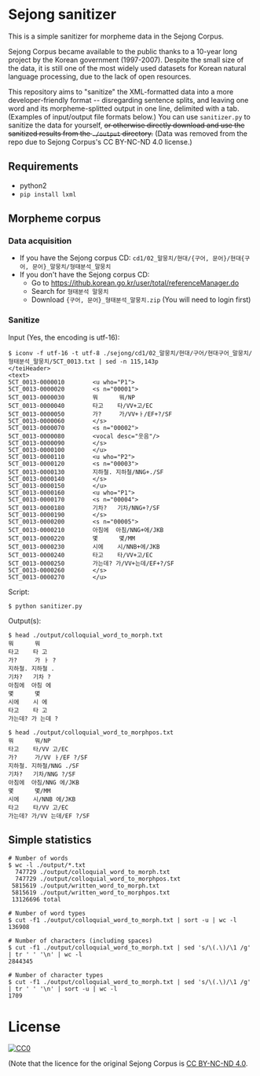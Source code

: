 # Sejong sanitizer

This is a simple sanitizer for morpheme data in the Sejong Corpus.

Sejong Corpus became available to the public thanks to a 10-year long project by the Korean government (1997-2007).
Despite the small size of the data, it is still one of the most widely used datasets for Korean natural language processing, due to the lack of open resources.

This repository aims to "sanitize" the XML-formatted data into a more developer-friendly format -- disregarding sentence splits, and leaving one word and its morpheme-splitted output in one line, delimited with a tab. (Examples of input/output file formats below.)
You can use `sanitizer.py` to sanitize the data for yourself, <s>or otherwise directly download and use the sanitized results from the `./output` directory.</s>
(Data was removed from the repo due to Sejong Corpus's CC BY-NC-ND 4.0 license.)

## Requirements

- python2
- `pip install lxml`

## Morpheme corpus

### Data acquisition

- If you have the Sejong corpus CD: `cd1/02_말뭉치/현대/{구어, 문어}/현대{구어, 문어}_말뭉치/형태분석_말뭉치`
- If you don't have the Sejong corpus CD:
    - Go to https://ithub.korean.go.kr/user/total/referenceManager.do
    - Search for `형태분석 말뭉치`
    - Download `{구어, 문어}_형태분석_말뭉치.zip` (You will need to login first)

### Sanitize

Input
(Yes, the encoding is utf-16):

    $ iconv -f utf-16 -t utf-8 ./sejong/cd1/02_말뭉치/현대/구어/현대구어_말뭉치/형태분석_말뭉치/5CT_0013.txt | sed -n 115,143p
    </teiHeader>
    <text>
    5CT_0013-0000010        <u who="P1">
    5CT_0013-0000020        <s n="00001">
    5CT_0013-0000030        뭐      뭐/NP
    5CT_0013-0000040        타고    타/VV+고/EC
    5CT_0013-0000050        가?     가/VV+ㅏ/EF+?/SF
    5CT_0013-0000060        </s>
    5CT_0013-0000070        <s n="00002">
    5CT_0013-0000080        <vocal desc="웃음"/>
    5CT_0013-0000090        </s>
    5CT_0013-0000100        </u>
    5CT_0013-0000110        <u who="P2">
    5CT_0013-0000120        <s n="00003">
    5CT_0013-0000130        지하철. 지하철/NNG+./SF
    5CT_0013-0000140        </s>
    5CT_0013-0000150        </u>
    5CT_0013-0000160        <u who="P1">
    5CT_0013-0000170        <s n="00004">
    5CT_0013-0000180        기차?   기차/NNG+?/SF
    5CT_0013-0000190        </s>
    5CT_0013-0000200        <s n="00005">
    5CT_0013-0000210        아침에  아침/NNG+에/JKB
    5CT_0013-0000220        몇      몇/MM
    5CT_0013-0000230        시에    시/NNB+에/JKB
    5CT_0013-0000240        타고    타/VV+고/EC
    5CT_0013-0000250        가는데? 가/VV+는데/EF+?/SF
    5CT_0013-0000260        </s>
    5CT_0013-0000270        </u>

Script:

    $ python sanitizer.py

Output(s):

    $ head ./output/colloquial_word_to_morph.txt
    뭐      뭐
    타고    타 고
    가?     가 ㅏ ?
    지하철. 지하철 .
    기차?   기차 ?
    아침에  아침 에
    몇      몇
    시에    시 에
    타고    타 고
    가는데? 가 는데 ?

    $ head ./output/colloquial_word_to_morphpos.txt
    뭐      뭐/NP
    타고    타/VV 고/EC
    가?     가/VV ㅏ/EF ?/SF
    지하철. 지하철/NNG ./SF
    기차?   기차/NNG ?/SF
    아침에  아침/NNG 에/JKB
    몇      몇/MM
    시에    시/NNB 에/JKB
    타고    타/VV 고/EC
    가는데? 가/VV 는데/EF ?/SF

## Simple statistics

    # Number of words
    $ wc -l ./output/*.txt
      747729 ./output/colloquial_word_to_morph.txt
      747729 ./output/colloquial_word_to_morphpos.txt
     5815619 ./output/written_word_to_morph.txt
     5815619 ./output/written_word_to_morphpos.txt
     13126696 total

    # Number of word types
    $ cut -f1 ./output/colloquial_word_to_morph.txt | sort -u | wc -l
    136908

    # Number of characters (including spaces)
    $ cut -f1 ./output/colloquial_word_to_morph.txt | sed 's/\(.\)/\1 /g' | tr ' ' '\n' | wc -l
    2844345

    # Number of character types
    $ cut -f1 ./output/colloquial_word_to_morph.txt | sed 's/\(.\)/\1 /g' | tr ' ' '\n' | sort -u | wc -l
    1709

# License

<p xmlns:dct="http://purl.org/dc/terms/" xmlns:vcard="http://www.w3.org/2001/vcard-rdf/3.0#">
  <a rel="license"
     href="http://creativecommons.org/publicdomain/zero/1.0/">
    <img src="http://i.creativecommons.org/p/zero/1.0/88x31.png" style="border-style: none;" alt="CC0" />
  </a>
</p>

(Note that the licence for the original Sejong Corpus is [CC BY-NC-ND 4.0](https://creativecommons.org/licenses/by-nc-nd/4.0/deed.ko).
